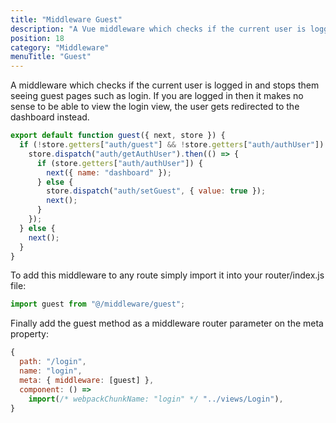 ```yaml
---
title: "Middleware Guest"
description: "A Vue middleware which checks if the current user is logged in and stops them seeing guest pages such as login."
position: 18
category: "Middleware"
menuTitle: "Guest"
---
```


A middleware which checks if the current user is logged in and stops them seeing guest pages such as login. If you are logged in then it makes no sense to be able to view the login view, the user gets redirected to the dashboard instead.

```js
export default function guest({ next, store }) {
  if (!store.getters["auth/guest"] && !store.getters["auth/authUser"]) {
    store.dispatch("auth/getAuthUser").then(() => {
      if (store.getters["auth/authUser"]) {
        next({ name: "dashboard" });
      } else {
        store.dispatch("auth/setGuest", { value: true });
        next();
      }
    });
  } else {
    next();
  }
}
```

To add this middleware to any route simply import it into your router/index.js file:

```js
import guest from "@/middleware/guest";
```

Finally add the guest method as a middleware router parameter on the meta property:

```js
{
  path: "/login",
  name: "login",
  meta: { middleware: [guest] },
  component: () =>
    import(/* webpackChunkName: "login" */ "../views/Login"),
}
```
